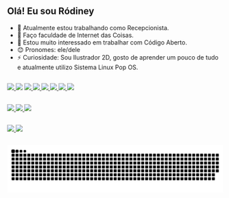## Olá! Eu sou Ródiney

- 🔭 Atualmente estou trabalhando como Recepcionista.
- 🌱 Faço faculdade de Internet das Coisas.
- 🤔 Estou muito interessado em trabalhar com Código Aberto. 
- 😊 Pronomes: ele/dele
- ⚡ Curiosidade: Sou Ilustrador 2D, gosto de aprender um pouco de tudo e atualmente utilizo Sistema Linux Pop OS.

##

<div>
  <a href="https://www.behance.net/roodart_">
  <img src="https://img.shields.io/badge/-Behance-blue?style=for-the-badge&logo=behance&logoColor=white" />

  <a herf="https://www.instagram.com/roodart_">
  <img src="https://img.shields.io/badge/Instagram-E4405F?style=for-the-badge&logo=instagram&logoColor=white" />

  <a href="https://www.linkedin.com/in/r%C3%B3diney-wanderson-06945b90/">
  <img src="https://img.shields.io/badge/LinkedIn-0077B5?style=for-the-badge&logo=linkedin&logoColor=white" />
  
  <a href="https://br.pinterest.com/roodart_/">
  <img src="https://img.shields.io/badge/Pinterest-%23E60023.svg?&style=for-the-badge&logo=Pinterest&logoColor=white" />
 
  <a href="https://www.reddit.com/user/iaeroooy">
  <img src="https://img.shields.io/badge/Reddit-FF4500?style=for-the-badge&logo=reddit&logoColor=white" />

  <a href="https://twitter.com/eirood_">
  <img src="https://img.shields.io/badge/Twitter-1DA1F2?style=for-the-badge&logo=twitter&logoColor=white" />
  
  <a href="https://www.twitch.tv/roodart_">
  <img src="https://img.shields.io/badge/Twitch-9146FF?style=for-the-badge&logo=twitch&logoColor=white" />
  
  <a href="https://www.youtube.com/channel/UCsPetLlWeL-GDhx-TU7wvvg">
  <img src="https://img.shields.io/badge/YouTube-FF0000?style=for-the-badge&logo=youtube&logoColor=white" />
</div>

##

<div>
  <a href="https://www.apple.com/br/ios/ios-16/">
  <img src="https://img.shields.io/badge/iOS-000000?style=for-the-badge&logo=ios&logoColor=white"/>
   <a href="https://system76.com/desktops">
  <img src="https://img.shields.io/badge/Pop!_OS-48B9C7?style=for-the-badge&logo=Pop!_OS&logoColor=white"/>
   <a href="https://www.microsoft.com/pt-br/windows/get-windows-10">
  <img src="https://img.shields.io/badge/Windows-0078D6?style=for-the-badge&logo=windows&logoColor=white"/>  
</div>

##

<div>
  <a href="https://www.amd.com/pt/support/graphics/amd-radeon-r9-series/amd-radeon-r9-300-series/amd-radeon-r9-380x">
  <img src="https://img.shields.io/badge/AMD_R9_380x-ED1C24?style=for-the-badge&logo=amd&logoColor=white" />
  
  <a href="https://www.intel.com.br/content/www/br/pt/products/sku/77486/intel-core-i34150-processor-3m-cache-3-50-ghz/specifications.html">
  <img src="https://img.shields.io/badge/Intel-Core_i3_4th-0071C5?style=for-the-badge&logo=intel&logoColor=white" />
</div>

##

![Snake animation](https://github.com/rodineyw/rodineyw/blob/output/github-contribution-grid-snake.svg)
